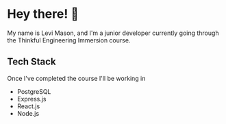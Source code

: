# Hey there! 👋
My name is Levi Mason, and I'm a junior developer currently going through the Thinkful Engineering Immersion course.

## Tech Stack
Once I've completed the course I'll be working in
* PostgreSQL
* Express.js 
* React.js
* Node.js

